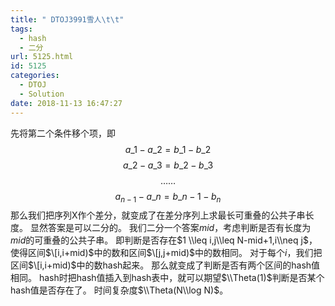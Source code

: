 ```yaml
---
title: " DTOJ3991雪人\t\t"
tags:
  - hash
  - 二分
url: 5125.html
id: 5125
categories:
  - DTOJ
  - Solution
date: 2018-11-13 16:47:27
---
```


先将第二个条件移个项，即 $$a\_1-a\_2=b\_1-b\_2$$ $$a\_2-a\_3=b\_2-b\_3$$ $$……$$ $$a_{n-1}-a\_n=b\_{n-1}-b_n$$ 那么我们把序列X作个差分，就变成了在差分序列上求最长可重叠的公共子串长度。 显然答案是可以二分的。 我们二分一个答案$mid$，考虑判断是否有长度为$mid$的可重叠的公共子串。 即判断是否存在$1 \\leq i,j\\leq N-mid+1,i\\neq j$，使得区间$\[i,i+mid)$中的数和区间$\[j,j+mid)$中的数相同。 对于每个$i$，我们把区间$\[i,i+mid)$中的数hash起来。 那么就变成了判断是否有两个区间的hash值相同。 hash时把hash值插入到hash表中，就可以期望$\\Theta(1)$判断是否某个hash值是否存在了。 时间复杂度$\\Theta(N\\log N)$。